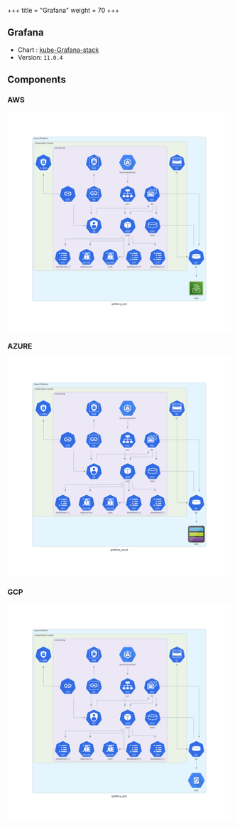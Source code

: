 +++
title = "Grafana"
weight = 70
+++

## Grafana

* Chart : [kube-Grafana-stack](https://artifacthub.io/packages/helm/Grafana-community/kube-Grafana-stack)
* Version: `11.0.4`

## Components

### AWS

<img src="/docs/images/grafana_aws.png"
 alt="Grafana"
 class="mt-3 mb-3 border border-info rounded">

### AZURE

<img src="/docs/images/grafana_azure.png"
 alt="Grafana"
 class="mt-3 mb-3 border border-info rounded">

### GCP

<img src="/docs/images/grafana_gcp.png"
 alt="Grafana"
 class="mt-3 mb-3 border border-info rounded">
